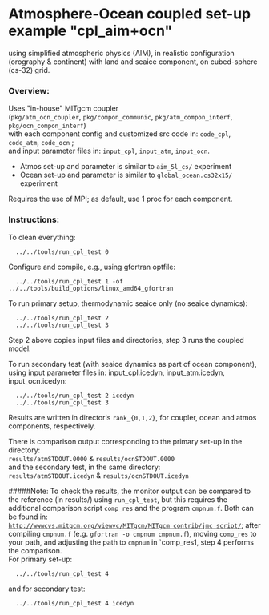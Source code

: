 Atmosphere-Ocean coupled set-up example "cpl_aim+ocn"
================================================================================
using simplified atmospheric physics (AIM), in realistic configuration (orography
& continent) with land and seaice component, on cubed-sphere (cs-32) grid.

### Overview:
Uses "in-house" MITgcm coupler<br>
(`pkg/atm_ocn_coupler`, `pkg/compon_communic`, `pkg/atm_compon_interf`, `pkg/ocn_compon_interf`)<br>
with each component config and customized src code in: `code_cpl`, `code_atm`, `code_ocn` ;<br>
and input parameter files in: `input_cpl`, `input_atm`, `input_ocn`.

- Atmos set-up and parameter is similar to `aim_5l_cs/` experiment
- Ocean set-up and parameter is similar to `global_ocean.cs32x15/` experiment

Requires the use of MPI; as default, use 1 proc for each component.

### Instructions:
To clean everything:
```
  ../../tools/run_cpl_test 0
```

Configure and compile, e.g., using gfortran optfile:
```
  ../../tools/run_cpl_test 1 -of ../../tools/build_options/linux_amd64_gfortran
```

To run primary setup, thermodynamic seaice only (no seaice dynamics):

```
  ../../tools/run_cpl_test 2
  ../../tools/run_cpl_test 3
```
Step 2 above copies input files and directories, step 3 runs the coupled model.

To run secondary test (with seaice dynamics as part of ocean component), using input parameter files in: input_cpl.icedyn, input_atm.icedyn, input_ocn.icedyn:

```
  ../../tools/run_cpl_test 2 icedyn
  ../../tools/run_cpl_test 3
```

Results are written in directoris `rank_{0,1,2}`, for coupler, ocean and atmos components, respectively.

There is comparison output corresponding to the primary set-up in the directory:<br>
`results/atmSTDOUT.0000` & `results/ocnSTDOUT.0000`<br>
and the secondary test, in the same directory:<br>
`results/atmSTDOUT.icedyn` & `results/ocnSTDOUT.icedyn`

#####Note:
To check the results, the monitor output can be compared to the reference (in results/) using `run_cpl_test`, but this requires the additional comparison script `comp_res` and the program `cmpnum.f`. Both can be found in:
 [`http://wwwcvs.mitgcm.org/viewvc/MITgcm/MITgcm_contrib/jmc_script/`](http://wwwcvs.mitgcm.org/viewvc/MITgcm/MITgcm_contrib/jmc_script/); after compiling `cmpnum.f` (e.g. `gfortran -o cmpnum cmpnum.f`), moving `comp_res` to your path, and adjusting the path to `cmpnum` in `comp_res1, 
step 4 performs the comparison.<br>
For primary set-up:

```
  ../../tools/run_cpl_test 4
```
and for secondary test:

```
  ../../tools/run_cpl_test 4 icedyn
```
